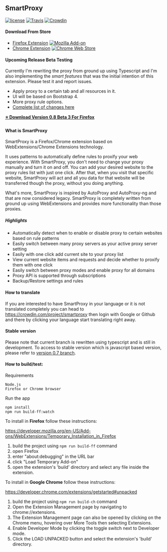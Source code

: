 ## SmartProxy

[![license](https://img.shields.io/github/license/salarcode/SmartProxy.svg)](https://github.com/salarcode/SmartProxy/blob/master/LICENSE) [![Travis](https://img.shields.io/travis/salarcode/SmartProxy.svg)]() [![Crowdin](https://d322cqt584bo4o.cloudfront.net/smartproxy/localized.svg)](https://crowdin.com/project/smartproxy)

#### Download From Store

 * [Firefox Extension](https://addons.mozilla.org/en-US/firefox/addon/smartproxy) [![Mozilla Add-on](https://img.shields.io/amo/v/smartproxy.svg)](https://addons.mozilla.org/en-US/firefox/addon/smartproxy/)
 * [Chrome Extension](https://chrome.google.com/webstore/detail/smartproxy/jogcnplbkgkfdakgdenhlpcfhjioidoj) [![Chrome Web Store](https://img.shields.io/chrome-web-store/v/jogcnplbkgkfdakgdenhlpcfhjioidoj.svg)](https://chrome.google.com/webstore/detail/smartproxy/jogcnplbkgkfdakgdenhlpcfhjioidoj)

#### Upcoming Release Beta Testing

Currently I'm rewriting the proxy from ground up using Typescript and I'm also implementing the *smart features* that was the initial intention of this extension.
Please test it and report issues.

* Apply proxy to a certain tab and all resources in it.
* UI will be based on Bootstrap 4.
* More proxy rule options.
* [Complete list of changes here](https://github.com/salarcode/SmartProxy/milestone/6?closed=1)

**[:star: Download Version 0.8 Beta 3 For Firefox](https://github.com/salarcode/SmartProxy/releases/tag/v0.8-beta3)**

#### What is SmartProxy
SmartProxy is a Firefox/Chrome extension based on WebExtensions/Chrome Extensions technology.

It uses patterns to automatically define rules to proxify your web experience. With SmartProxy, you don't need to change your proxy manually and turn it on and off. You can add your desired website to the proxy rules list with just one click. After that, when you visit that specific website, SmartProxy will act and all you data for that website will be transferred though the proxy, without you doing anything.

What's more, SmartProxy is inspired by AutoProxy and AutoProxy-ng and that are now considered legacy. SmartProxy is completely written from ground up using WebExtensions and provides more functionality than those proxies.

##### Highlights
- Automatically detect when to enable or disable proxy to certain websites based on rule patterns
- Easily switch between many proxy servers as your active proxy server setting
- Easily with one click add current site to your proxy list
- View current website items and requests and decide whether to proxify them with one click
- Easily switch between proxy modes and enable proxy for all domains
- Proxy API is supported through subscriptions
- Backup/Restore settings and rules

#### How to translate
If you are interested to have SmartProxy in your language or it is not translated completely you can head to https://crowdin.com/project/smartproxy then login with Google or Github and there by clicking your language start translating right away.

#### Stable version
Please note that current branch is rewritten using typescript and is still in development. To access to stable version which is javascript based version, please refer to [version 0.7 branch](https://github.com/salarcode/SmartProxy/tree/SmartPorxy-v0.7-archived).

#### How to build/test:
Requirements

    Node.js
    Firefox or Chrome browser

Run the app

    npm install
    npm run build-ff:watch

To install in **Firefox** follow these instructions:

https://developer.mozilla.org/en-US/Add-ons/WebExtensions/Temporary_Installation_in_Firefox

1.	build the project using `npm run build-ff` command
2.	open Firefox
3.	enter "about:debugging" in the URL bar
4.	click "Load Temporary Add-on"
5.	open the extension's 'build' directory and select any file inside the extension.

To install in **Google Chrome** follow these instructions:

https://developer.chrome.com/extensions/getstarted#unpacked

1.	build the project using `npm run build-ch` command
2.	Open the Extension Management page by navigating to chrome://extensions.
3.	The Extension Management page can also be opened by clicking on the Chrome menu, hovering over More Tools then selecting Extensions.
4.	Enable Developer Mode by clicking the toggle switch next to Developer mode.
5.	Click the LOAD UNPACKED button and select the extension's 'build' directory.

